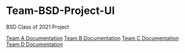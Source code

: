 # Team-BSD-Project-UI

BSD Class of 2021 Project

[Team A Documentation](https://github.com/Mounayer/Team-BSD-Project/blob/main/documentation/team_a/API.md)
[Team B Documentation](https://github.com/Mounayer/Team-BSD-Project/blob/main/documentation/team_b/API.md)
[Team C Documentation](https://github.com/Mounayer/Team-BSD-Project/blob/main/documentation/team_c/API.md)
[Team D Documentation](https://github.com/Mounayer/Team-BSD-Project/blob/main/documentation/team_d/API.md)
